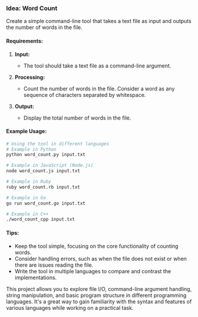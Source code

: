 ### Idea: Word Count

Create a simple command-line tool that takes a text file as input and outputs the number of words in the file.

#### Requirements:

1. **Input:**

   - The tool should take a text file as a command-line argument.

2. **Processing:**

   - Count the number of words in the file. Consider a word as any sequence of characters separated by whitespace.

3. **Output:**
   - Display the total number of words in the file.

#### Example Usage:

```bash
# Using the tool in different languages
# Example in Python
python word_count.py input.txt

# Example in JavaScript (Node.js)
node word_count.js input.txt

# Example in Ruby
ruby word_count.rb input.txt

# Example in Go
go run word_count.go input.txt

# Example in C++
./word_count_cpp input.txt
```

#### Tips:

- Keep the tool simple, focusing on the core functionality of counting words.
- Consider handling errors, such as when the file does not exist or when there are issues reading the file.
- Write the tool in multiple languages to compare and contrast the implementations.

This project allows you to explore file I/O, command-line argument handling, string manipulation, and basic program structure in different programming languages. It's a great way to gain familiarity with the syntax and features of various languages while working on a practical task.
